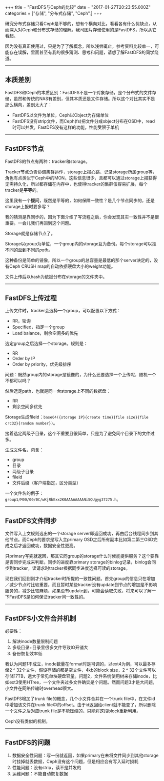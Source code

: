 +++
title = "FastDFS与Ceph的比较"
date = "2017-01-27T20:23:55.000Z"
categories = ["存储", "分布式存储", "Ceph",]
+++

研究分布式存储只看Ceph是不够的，想有个横向对比，看看各有什么优缺点，从而深入对Ceph和分布式存储的理解。我司图片存储使用的是FastDFS，所以从它看起。

因为没有真正使用过，只是为了了解概念，所以浅尝辄止，参考资料比较单一，可能存在误解，里面甚至有我的很多猜测、思考和问题，请想了解FastDFS的同学绕道。


---


## 本质差别

FastDFS和Ceph的本质区别：FastDFS不是一个对象存储，是个分布式的文件存储，虽然和传统的NAS有差别，但其本质还是文件存储。所以这个对比其实不是那么横向，差别太大了：

- FastDFS以文件为单位，Ceph以Object为存储单位
- FastDFS没有strip文件，而Ceph(fs)把文件分成object分布在OSD中，read时可以并发，FastDFS没有这样的功能，性能受限于单机


---


## FastDFS节点

FastDFS的节点有两种：tracker和storage。

Tracker节点负责协调集群运作，storage上报心跳、记录storage所属group等，角色有点类似于Ceph中的MON。这些信息很少，且都可以通过storage上报获得无需持久化，所以都存储在内存中，也使得tracker的集群佷容易扩展，每个tracker是**平等**的。

这里我有一个**疑问**，既然是平等的，如何保障一致性？是几个节点同步的，还是storage上报时要多写？

我的猜测是靠同步的，因为下面介绍了写流程之后，你会发现其实一致性并不是很重要。一会儿我们再回到这个问题。

Storage就是存储节点了。

Storage以group为单位，一个group内的storage互为备份。每个storage可以挂不同的盘到不同的*path*。

这种备份是简单的镜像，所以一个group的总容量是最低的那个server决定的，没有Ceph CRUSH map的自动依据硬盘大小的weight功能。

文件上传后以hash为依据分布在storage的文件夹中。


---


## FastDFS上传过程
上传文件时，tracker会选择一个group，可以配置以下方式：
- RR，轮询
- Specified，指定一个group
- Load balance，剩余空间多的优先

选定group之后选择一个storage。规则是：

- RR
- Order by IP
- Order by priority，优先级排序

问题：既然group内的storage是镜像的，为什么还要选择一个上传呢，随机一个不都可以吗？

然后选定path，也就是同一台storage上不同的数据盘：

- RR
- 剩余空间多优先

Storage生成fileid：`base64({storage IP}{create time}{file size}{file crc32}{random number})`。

接着选定两级子目录，这个不重要且很简单，只是为了避免同个目录下的文件过多。

生成文件名，包含：
- group
- 目录
- 两级子目录
- fileid
- 文件后缀（客户端指定，区分类型）

一个文件名的例子：`group1/M00/00/0C/wKjRbExx2K0AAAAAAAANiSQUgyg37275.h`。


---


## FastDFS文件同步

文件写入上文规则选出的一个storage server即返回成功，再由后台线程同步到其他节点。而Ceph的要求是写入主primary OSD之后所有副本比如第二第三OSD完成之后才返回成功，数据安全性更高。

只primary写完就返回，那其它同group的storage什么时候能提供服务？这个要靠是否同步完成来判断。同步的进度靠primary storage的binlog记录，binlog会同步到tracker，读请求时tracker根据同步进度选择可读的storage。

现在我们回到刚才介绍tracker时所提的一致性问题。首先group的信息只在增加／减少节点时比较重要，而且暂时某些tracker没有update到节点的增加是不影响服务的，减少比较麻烦，如果没有update到，可能会读取失败，将来可以了解一下FastDFS是如何保证tracker间一致性的。


---


## FastDFS小文件合并机制

必要性：
1. 解决inode数量限制问题
2. 多级目录+目录里很多文件导致IO开销大
3. 备份恢复效率低

我认为问题1不成立，inode数量在format时是可调的，以ext4为例，可以最多存储2 ^ 32个文件，假设存储的都是空文件，4kb的block size，2 ^ 32个文件可以存储17TB，远大于常见单块硬盘容量。问题2，文件系统使用树来存储inode，比如ext3使用HTree，一个文件夹过多文件确实是个问题。然而问题3才是大问题，小文件在网络传输时overhead很大。

FastDFS增加了trunk file的概念，几个小文件合并在一个trunk file中，在文件id中增加该文件在trunk file中的offset。由于id返回给client就不能变了，所以删除一个文件之后对应trunk file是不能压缩的，只能将这段block重新利用。

Ceph没有类似的机制。


---


## FastDFS的问题

1. 数据安全性问题：写一份就返回，如果primary在未将文件同步到其他storage时挂掉就丢数据，Ceph没有这个问题，但是相应会有写入延时损耗
2. 性能问题：没有strip，读不是并发的
3. 运维问题：不能自动恢复数据
